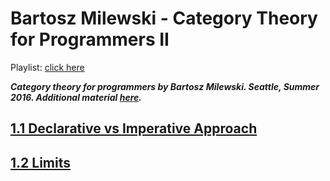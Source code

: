 # Bartosz Milewski - Category Theory for Programmers II

Playlist: [click here](https://www.youtube.com/playlist?list=PLbgaMIhjbmElia1eCEZNvsVscFef9m0dm)

***Category theory for programmers by Bartosz Milewski. Seattle, Summer 2016. Additional material [here](https://bartoszmilewski.com/2014/10/28/category-theory-for-programmers-the-preface/).***

## [1.1 Declarative vs Imperative Approach](https://youtu.be/3XTQSx1A3x8?list=PLbgaMIhjbmElia1eCEZNvsVscFef9m0dm)

## [1.2 Limits](https://youtu.be/sx8FELiIPg8?list=PLbgaMIhjbmElia1eCEZNvsVscFef9m0dm)
